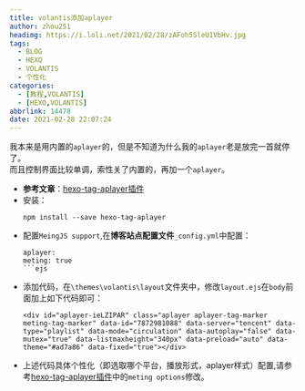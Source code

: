 ```yaml
---
title: volantis添加aplayer
author: zhou251
headimg: https://i.loli.net/2021/02/28/zAFoh5SleU1VbHv.jpg
tags:
  - BLOG
  - HEXO
  - VOLANTIS
  - 个性化
categories:
  - [教程,VOLANTIS]
  - [HEXO,VOLANTIS]
abbrlink: 14478
date: 2021-02-28 22:07:24
---
```

我本来是用内置的`aplayer`的，但是不知道为什么我的`aplayer`老是放完一首就停了。  
而且控制界面比较单调，索性关了内置的，再加一个`aplayer`。

<!--more-->

- **参考文章**：[hexo-tag-aplayer插件](https://github.com/MoePlayer/hexo-tag-aplayer)
- 安装：
  ```
  npm install --save hexo-tag-aplayer
  ```
- 配置`MeingJS support`,在**博客站点配置文件**`_config.yml`中配置：
  ```
  aplayer:
  meting: true
  ```ejs
- 添加代码，在`\themes\volantis\layout`文件夹中，修改`layout.ejs`在`body`前面加上如下代码即可：
  ```
  <div id="aplayer-ieLZIPAR" class="aplayer aplayer-tag-marker meting-tag-marker" data-id="7872981088" data-server="tencent" data-type="playlist" data-mode="circulation" data-autoplay="false" data-mutex="true" data-listmaxheight="340px" data-preload="auto" data-theme="#ad7a86" data-fixed="true"></div>
  ```
- 上述代码具体个性化（即选取哪个平台，播放形式，aplayer样式）配置,请参考[hexo-tag-aplayer插件](https://github.com/MoePlayer/hexo-tag-aplayer)中的`meting options`修改。